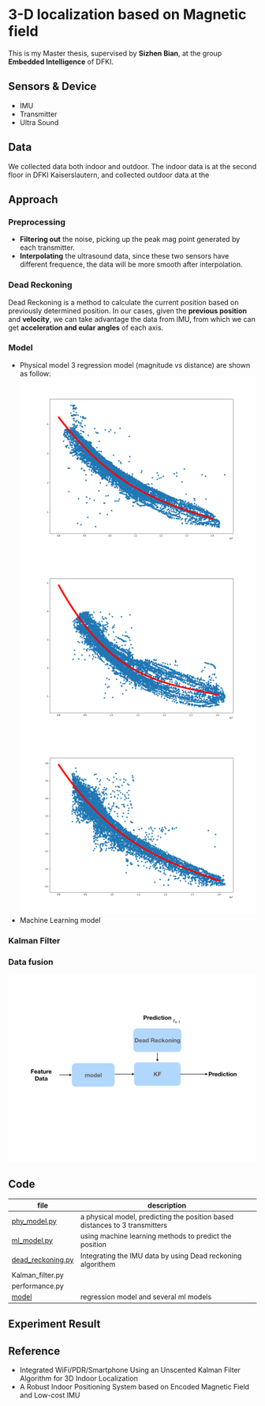 # 3-D localization based on Magnetic field

This is my Master thesis, supervised by **Sizhen Bian**, at the group **Embedded Intelligence** of DFKI.

## Sensors & Device 

* IMU
* Transmitter
* Ultra Sound 


## Data
We collected data both indoor and outdoor. The indoor data is at the second floor in DFKI Kaiserslautern, and collected outdoor data at the 

## Approach
### Preprocessing

* **Filtering out** the noise, picking up the peak mag point generated by each transmitter.
* **Interpolating** the ultrasound data, since these two sensors have different frequence, the data will be more smooth after interpolation.



### Dead Reckoning
Dead Reckoning is a method to calculate the current position based on previously determined position. In our cases, given the **previous position** and **velocity**, we can take advantage the data from IMU, from which we can get **acceleration and eular angles** of each axis.

### Model 
* Physical model
3 regression model (magnitude vs distance) are shown as follow:
![](./figure/1_reg.png)![](./figure/2_reg.png)![](./figure/3_reg.png)
* Machine Learning model
   
  
### Kalman Filter 
###  Data fusion
![](./figure/1.jpeg)

## Code

| file | description |
| ---- | -------- |
| [phy_model.py](./phy_model.py) | a physical model, predicting the position based distances to 3 transmitters |
| [ml_model.py](./ml_model.py)| using machine learning methods to predict the position|
| [dead_reckoning.py](dead_reckoning.py) |Integrating the IMU data by using Dead reckoning algorithem|   
| Kalman_filter.py| |
| performance.py | |
| [model](./model)| regression model and several ml models|

## Experiment Result
 
## Reference

* Integrated WiFi/PDR/Smartphone Using an Unscented Kalman Filter Algorithm for 3D Indoor Localization
* A Robust Indoor Positioning System based on Encoded Magnetic Field and Low-cost IMU
